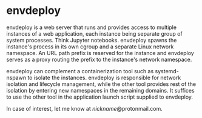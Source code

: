 # envdeploy

envdeploy is a web server that runs and provides access to multiple instances of a web application, each instance being separate group of system processes. Think Jupyter notebooks. envdeploy spawns the instance's process in its own cgroup and a separate Linux network namespace. An URL path prefix is reserved for the instance and envdeploy serves as a proxy routing the prefix to the instance's network namespace.

envdeploy can complement a containerization tool such as systemd-nspawn to isolate the instances. envdeploy is responsible for network isolation and lifecycle management, while the other tool provides rest of the isolation by entering new namespaces in the remaining domains. It suffices to use the other tool in the application launch script supplied to envdeploy.

In case of interest, let me know at *nickname*@protonmail.com.
